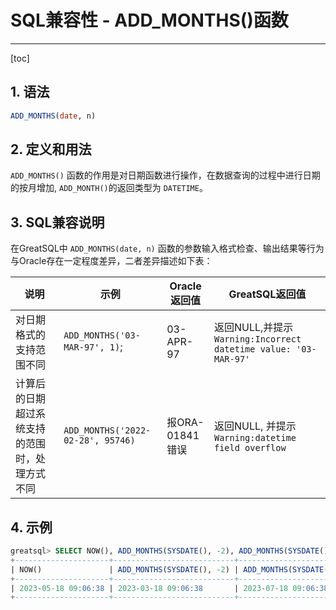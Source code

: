 # SQL兼容性 - ADD_MONTHS()函数
---
[toc]

## 1. 语法

```sql
ADD_MONTHS(date, n)
```

## 2. 定义和用法

`ADD_MONTHS()` 函数的作用是对日期函数进行操作，在数据查询的过程中进行日期的按月增加,  `ADD_MONTH()`的返回类型为 `DATETIME`。

## 3. SQL兼容说明

在GreatSQL中 `ADD_MONTHS(date, n)` 函数的参数输入格式检查、输出结果等行为与Oracle存在一定程度差异，二者差异描述如下表：

| 说明 | 示例 | Oracle返回值 | GreatSQL返回值 |
| ---------------------------------------------------------- | -------------------- | --------------- | ------------------------------------------------------------ |
|对日期格式的支持范围不同 | `ADD_MONTHS('03-MAR-97', 1)`; | 03-APR-97 | 返回NULL,并提示`Warning:Incorrect datetime value: '03-MAR-97'` |
|计算后的日期超过系统支持的范围时，处理方式不同 | `ADD_MONTHS('2022-02-28', 95746)`| 报ORA-01841错误| 返回NULL, 并提示 `Warning:datetime field overflow`|


## 4. 示例

```sql
greatsql> SELECT NOW(), ADD_MONTHS(SYSDATE(), -2), ADD_MONTHS(SYSDATE(), +2);
+---------------------+---------------------------+---------------------------+
| NOW()               | ADD_MONTHS(SYSDATE(), -2) | ADD_MONTHS(SYSDATE(), +2) |
+---------------------+---------------------------+---------------------------+
| 2023-05-18 09:06:38 | 2023-03-18 09:06:38       | 2023-07-18 09:06:38       |
+---------------------+---------------------------+---------------------------+
```

